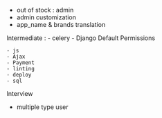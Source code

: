 


- out of stock : admin
- admin customization 
- app_name & brands translation



Intermediate :
    - celery
    - Django Default Permissions 

    - js 
    - Ajax 
    - Payment
    - linting 
    - deploy 
    - sql 

Interview 
- multiple type user 